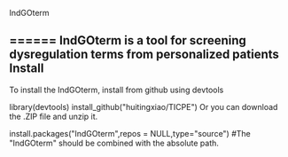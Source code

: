 IndGOterm

======
IndGOterm is a tool for screening dysregulation terms from personalized patients
Install
----
To install the IndGOterm, install from github using devtools

library(devtools)
install_github("huitingxiao/TICPE")
Or you can download the .ZIP file and unzip it.

install.packages("IndGOterm",repos = NULL,type="source")
#The "IndGOterm" should be combined with the absolute path.
